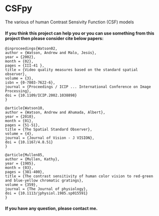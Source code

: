 # CSFpy
The various of  human Contrast Sensivity Function (CSF) models  

#### If you think this project can help you or you can use something from this project then please consider cite below papers: 

```
@inproceedings{Watson02,
author = {Watson, Andrew and Malo, Jesús},
year = {2002},
month = {02},
pages = {III-41 },
title = {Video quality measures based on the standard spatial observer},
volume = {3},
isbn = {0-7803-7622-6},
journal = {Proceedings / ICIP ... International Conference on Image Processing},
doi = {10.1109/ICIP.2002.1038898}
}
```

```
@article{Watson10,
author = {Watson, Andrew and Ahumada, Albert},
year = {2010},
month = {01},
pages = {51-51},
title = {The Spatial Standard Observer},
volume = {4},
journal = {Journal of Vision - J VISION},
doi = {10.1167/4.8.51}
}
```

```
@article{Mullen85,
author = {Mullen, Kathy},
year = {1985},
month = {03},
pages = {381-400},
title = {The contrast sensitivity of human color vision to red-green and blue-yellow chromatic gratings},
volume = {359},
journal = {The Journal of physiology},
doi = {10.1113/jphysiol.1985.sp015591}
}
```

#### If you have any question, please contact me.

